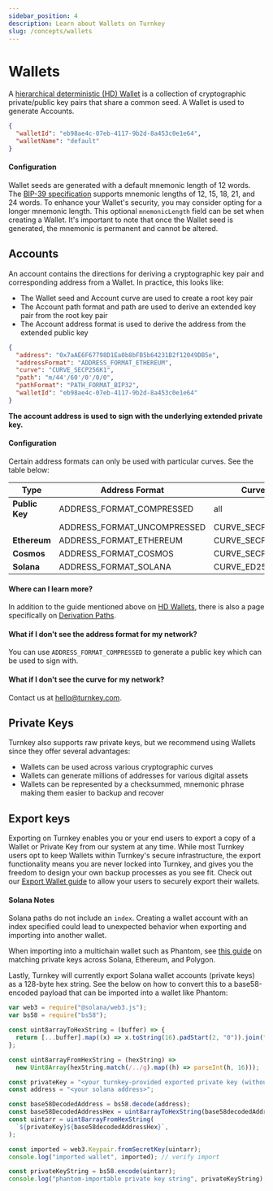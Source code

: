 ```yaml
---
sidebar_position: 4
description: Learn about Wallets on Turnkey
slug: /concepts/wallets
---
```


# Wallets

A [hierarchical deterministic (HD) Wallet](https://learnmeabitcoin.com/technical/hd-wallets) is a collection of cryptographic private/public key pairs that share a common seed. A Wallet is used to generate Accounts.

```json
{
  "walletId": "eb98ae4c-07eb-4117-9b2d-8a453c0e1e64",
  "walletName": "default"
}
```

#### Configuration

Wallet seeds are generated with a default mnemonic length of 12 words. The [BIP-39 specification](https://github.com/bitcoin/bips/blob/master/bip-0039.mediawiki) supports mnemonic lengths of 12, 15, 18, 21, and 24 words. To enhance your Wallet's security, you may consider opting for a longer mnemonic length. This optional `mnemonicLength` field can be set when creating a Wallet. It's important to note that once the Wallet seed is generated, the mnemonic is permanent and cannot be altered.

## Accounts

An account contains the directions for deriving a cryptographic key pair and corresponding address from a Wallet. In practice, this looks like:

- The Wallet seed and Account curve are used to create a root key pair
- The Account path format and path are used to derive an extended key pair from the root key pair
- The Account address format is used to derive the address from the extended public key

```json
{
  "address": "0x7aAE6F67798D1Ea0b8bFB5b64231B2f12049DB5e",
  "addressFormat": "ADDRESS_FORMAT_ETHEREUM",
  "curve": "CURVE_SECP256K1",
  "path": "m/44'/60'/0'/0/0",
  "pathFormat": "PATH_FORMAT_BIP32",
  "walletId": "eb98ae4c-07eb-4117-9b2d-8a453c0e1e64"
}
```

**The account address is used to sign with the underlying extended private key.**

#### Configuration

Certain address formats can only be used with particular curves. See the table below:

| Type           | Address Format              | Curve           | Path Format       | Standard Path     |
| -------------- | --------------------------- | --------------- | ----------------- | ----------------- |
| **Public Key** | ADDRESS_FORMAT_COMPRESSED   | all             | PATH_FORMAT_BIP32 | none              |
|                | ADDRESS_FORMAT_UNCOMPRESSED | CURVE_SECP256K1 | PATH_FORMAT_BIP32 | none              |
| **Ethereum**   | ADDRESS_FORMAT_ETHEREUM     | CURVE_SECP256K1 | PATH_FORMAT_BIP32 | m/44'/60'/0'/0/0  |
| **Cosmos**     | ADDRESS_FORMAT_COSMOS       | CURVE_SECP256K1 | PATH_FORMAT_BIP32 | m/44'/118'/0'/0/0 |
| **Solana**     | ADDRESS_FORMAT_SOLANA       | CURVE_ED25519   | PATH_FORMAT_BIP32 | m/44'/501'/0'/0'  |

#### Where can I learn more?

In addition to the guide mentioned above on [HD Wallets](https://learnmeabitcoin.com/technical/hd-wallets), there is also a page specifically on [Derivation Paths](https://learnmeabitcoin.com/technical/derivation-paths).

#### What if I don't see the address format for my network?

You can use `ADDRESS_FORMAT_COMPRESSED` to generate a public key which can be used to sign with.

#### What if I don't see the curve for my network?

Contact us at hello@turnkey.com.

## Private Keys

Turnkey also supports raw private keys, but we recommend using Wallets since they offer several advantages:

- Wallets can be used across various cryptographic curves
- Wallets can generate millions of addresses for various digital assets
- Wallets can be represented by a checksummed, mnemonic phrase making them easier to backup and recover

## Export keys

Exporting on Turnkey enables you or your end users to export a copy of a Wallet or Private Key from our system at any time. While most Turnkey users opt to keep Wallets within Turnkey's secure infrastructure, the export functionality means you are never locked into Turnkey, and gives you the freedom to design your own backup processes as you see fit. Check out our [Export Wallet guide](/features/export) to allow your users to securely export their wallets.

#### Solana Notes

Solana paths do not include an `index`. Creating a wallet account with an index specified could lead to unexpected behavior when exporting and importing into another wallet.

When importing into a multichain wallet such as Phantom, see [this guide](https://help.phantom.app/hc/en-us/articles/12988493966227-What-derivation-paths-does-Phantom-wallet-support#:~:text=The%20addresses%20are%20grouped%20into,'%2F0'%2F0%2F0.) on matching private keys across Solana, Ethereum, and Polygon.

Lastly, Turnkey will currently export Solana wallet accounts (private keys) as a 128-byte hex string. See the below on how to convert this to a base58-encoded payload that can be imported into a wallet like Phantom:

```js
var web3 = require("@solana/web3.js");
var bs58 = require("bs58");

const uint8arrayToHexString = (buffer) => {
  return [...buffer].map((x) => x.toString(16).padStart(2, "0")).join("");
};

const uint8arrayFromHexString = (hexString) =>
  new Uint8Array(hexString.match(/../g).map((h) => parseInt(h, 16)));

const privateKey = "<your turnkey-provided exported private key (without 0x)>";
const address = "<your solana address>";

const base58DecodedAddress = bs58.decode(address);
const base58DecodedAddressHex = uint8arrayToHexString(base58decodedAddress);
const uintarr = uint8arrayFromHexString(
  `${privateKey}${base58decodedAddressHex}`,
);

const imported = web3.Keypair.fromSecretKey(uintarr);
console.log("imported wallet", imported); // verify import

const privateKeyString = bs58.encode(uintarr);
console.log("phantom-importable private key string", privateKeyString);
```

